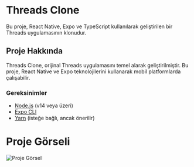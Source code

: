 # Threads Clone

Bu proje, React Native, Expo ve TypeScript kullanılarak geliştirilen bir Threads uygulamasının klonudur.

## Proje Hakkında

Threads Clone, orijinal Threads uygulamasını temel alarak geliştirilmiştir. Bu proje, React Native ve Expo teknolojilerini kullanarak mobil platformlarda çalışabilir.


### Gereksinimler

- [Node.js](https://nodejs.org/) (v14 veya üzeri)
- [Expo CLI](https://docs.expo.dev/get-started/installation/)
- [Yarn](https://yarnpkg.com/) (isteğe bağlı, ancak önerilir)

# Proje Görseli
![Proje Görsel](./project.gif)
